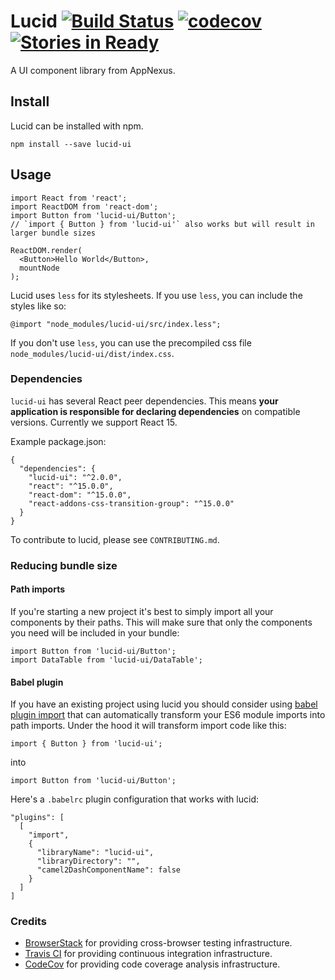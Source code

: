 # Lucid  [![Build Status](https://travis-ci.org/appnexus/lucid.svg?branch=master)](https://travis-ci.org/appnexus/lucid) [![codecov](https://codecov.io/gh/appnexus/lucid/branch/master/graph/badge.svg)](https://codecov.io/gh/appnexus/lucid) [![Stories in Ready](https://badge.waffle.io/appnexus/lucid.png?label=ready&title=Ready)](https://waffle.io/appnexus/lucid)

A UI component library from AppNexus.

## Install

Lucid can be installed with npm.

    npm install --save lucid-ui

## Usage

    import React from 'react';
    import ReactDOM from 'react-dom';
    import Button from 'lucid-ui/Button';
    // `import { Button } from 'lucid-ui'` also works but will result in larger bundle sizes

    ReactDOM.render(
      <Button>Hello World</Button>,
      mountNode
    );

Lucid uses `less` for its stylesheets. If you use `less`, you can include the
styles like so:

    @import "node_modules/lucid-ui/src/index.less";

If you don't use `less`, you can use the precompiled css file
`node_modules/lucid-ui/dist/index.css`.

### Dependencies

`lucid-ui` has several React peer dependencies. This means **your application
is responsible for declaring dependencies** on compatible versions. Currently
we support React 15.

Example package.json:

    {
      "dependencies": {
        "lucid-ui": "^2.0.0",
        "react": "^15.0.0",
        "react-dom": "^15.0.0",
        "react-addons-css-transition-group": "^15.0.0"
      }
    }

To contribute to lucid, please see `CONTRIBUTING.md`.

### Reducing bundle size

#### Path imports

If you're starting a new project it's best to simply import all your components
by their paths. This will make sure that only the components you need will be
included in your bundle:

```
import Button from 'lucid-ui/Button';
import DataTable from 'lucid-ui/DataTable';
```

#### Babel plugin

If you have an existing project using lucid you should consider using [babel
plugin import][bpi] that can automatically transform your ES6 module imports
into path imports. Under the hood it will transform import code like this:

```
import { Button } from 'lucid-ui';
```

into

```
import Button from 'lucid-ui/Button';
```

Here's a `.babelrc` plugin configuration that works with lucid:

```
"plugins": [
  [
    "import",
    {
      "libraryName": "lucid-ui",
      "libraryDirectory": "",
      "camel2DashComponentName": false
    }
  ]
]
```

### Credits

- [BrowserStack] for providing cross-browser testing infrastructure.
- [Travis CI] for providing continuous integration infrastructure.
- [CodeCov] for providing code coverage analysis infrastructure.

[BrowserStack]: https://www.browserstack.com/
[Travis CI]: https://travis-ci.org/
[CodeCov]: https://codecov.io
[bpi]: https://github.com/ant-design/babel-plugin-import
